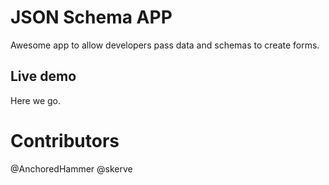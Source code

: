 # JSON Schema APP

Awesome app to allow developers pass data and schemas to
create forms.

## Live demo

Here we go.

# Contributors
@AnchoredHammer
@skerve